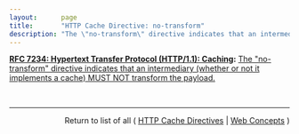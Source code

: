 ```yaml
---
layout:      page
title:       "HTTP Cache Directive: no-transform"
description: "The \"no-transform\" directive indicates that an intermediary (whether or not it implements a cache) MUST NOT transform the payload."
---
```


**[RFC 7234: Hypertext Transfer Protocol (HTTP/1.1): Caching](/specs/IETF/RFC/7234 "The Hypertext Transfer Protocol (HTTP) is an application-level protocol for distributed, collaborative, hypertext information systems. This document defines requirements on HTTP caches and the associated header fields that control cache behavior or indicate cacheable response messages."):** [The "no-transform" directive indicates that an intermediary (whether or not it implements a cache) MUST NOT transform the payload.](http://tools.ietf.org/html/rfc7234#section-5.2.1.6 "Read documentation for HTTP Cache Directive &#34;no-transform&#34;")

<br/>
<hr/>

<p style="text-align: right">Return to list of all ( <a href="../http-cache-directives">HTTP Cache Directives</a> | <a href="../">Web Concepts</a> )</p>